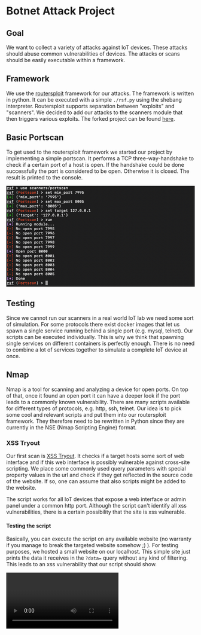 # Botnet Attack Project

## Goal

We want to collect a variety of attacks against IoT devices. These attacks should abuse common vulnerabilities of devices. The attacks or scans should be easily executable within a framework.

## Framework

We use the [routersploit](https://github.com/gh0stsec/routersploit) framework for our attacks.
The framework is written in python. It can be executed with a simple `./rsf.py` using the shebang interpreter.
Routersploit supports separation between "exploits" and "scanners". We decided to add our attacks to the scanners module that then triggers various exploits. The forked project can be found [here](https://github.com/Toberd/routersploit).

## Basic Portscan

To get used to the routersploit framework we started our project by implementing a simple portscan.
It performs a TCP three-way-handshake to check if a certain port of a host is open. If the handshake could be done successfully the port is considered to be open. Otherwise it is closed. The result is printed to the console.

<img src="demo_portscan.jpg" width="600px" alt="Demo">

## Testing

Since we cannot run our scanners in a real world IoT lab we need some sort of simulation.
For some protocols there exist docker images that let us spawn a single service running behind a single port (e.g. mysql, telnet).
Our scripts can be executed individually. This is why we think that spawning single services on different containers is perfectly enough. There is no need to combine a lot of services together to simulate a complete IoT device at once.

## Nmap

Nmap is a tool for scanning and analyzing a device for open ports. On top of that, once it found an open port it can have a deeper look if the port leads to a commonly known vulnerability.
There are many scripts available for different types of protocols, e.g. http, ssh, telnet.
Our idea is to pick some cool and relevant scripts and put them into our routersploit framework. They therefore need to be rewritten in Python since they are currently in the NSE (Nmap Scripting Engine) format.

### XSS Tryout

Our first scan is [XSS Tryout](https://github.com/Toberd/routersploit/blob/master/routersploit/modules/exploits/misc/generic/xss_tryout.py). It checks if a target hosts some sort of web interface and if this web interface is possibly vulnerable against cross-site scripting.
We place some commonly used query parameters with special property values in the url and check if they get reflected in the source code of the website.
If so, one can assume that also scripts might be added to the website.

The script works for all IoT devices that expose a web interface or admin panel under a common http port. Although the script can't identify all xss vulnerabilities, there is a certain possibility that the site is xss vulnerable.

#### Testing the script

Basically, you can execute the script on any available website (no warranty if you manage to break the targeted website somehow ;) ).
For testing purposes, we hosted a small website on our localhost. This simple site just prints the data it receives in the `?data=` query without any kind of filtering.
This leads to an xss vulnerability that our script should show.


![](https://user-images.githubusercontent.com/40575887/109865269-2688b780-7c64-11eb-8c84-ed65b948f9dc.mov)

